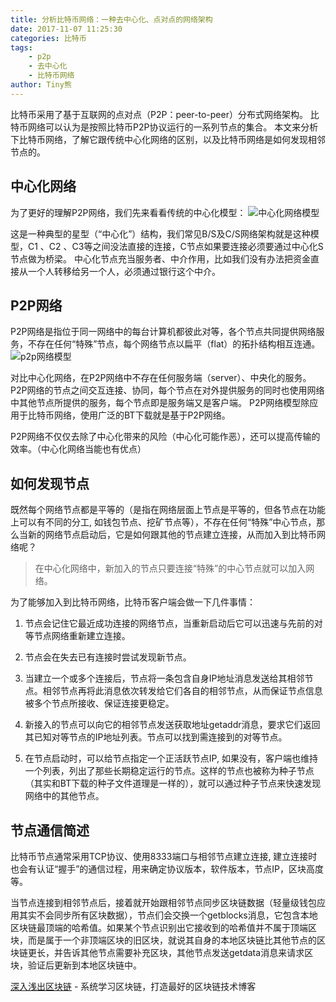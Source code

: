 ```yaml
---
title: 分析比特币网络：一种去中心化、点对点的网络架构
date: 2017-11-07 11:25:30
categories: 比特币
tags:
    - p2p
    - 去中心化
    - 比特币网络
author: Tiny熊
---
```


比特币采用了基于互联网的点对点（P2P：peer-to-peer）分布式网络架构。
比特币网络可以认为是按照比特币P2P协议运行的一系列节点的集合。
本文来分析下比特币网络，了解它跟传统中心化网络的区别，以及比特币网络是如何发现相邻节点的。

<!-- more -->

## 中心化网络
为了更好的理解P2P网络，我们先来看看传统的中心化模型：
![中心化网络模型](/images/cs_network.jpeg)

这是一种典型的星型（“中心化”）结构，我们常见B/S及C/S网络架构就是这种模型，C1 、C2 、C3等之间没法直接的连接，C节点如果要连接必须要通过中心化S节点做为桥梁。
中心化节点充当服务者、中介作用，比如我们没有办法把资金直接从一个人转移给另一个人，必须通过银行这个中介。


## P2P网络

P2P网络是指位于同一网络中的每台计算机都彼此对等，各个节点共同提供网络服务，不存在任何“特殊”节点，每个网络节点以扁平（flat）的拓扑结构相互连通。
![p2p网络模型](/images/p2p_network.jpeg)

对比中心化网络，在P2P网络中不存在任何服务端（server）、中央化的服务。
P2P网络的节点之间交互连接、协同，每个节点在对外提供服务的同时也使用网络中其他节点所提供的服务，每个节点即是服务端又是客户端。
P2P网络模型除应用于比特币网络，使用广泛的BT下载就是基于P2P网络。

P2P网络不仅仅去除了中心化带来的风险（中心化可能作恶），还可以提高传输的效率。（中心化网络当能也有优点）


## 如何发现节点
既然每个网络节点都是平等的（是指在网络层面上节点是平等的，但各节点在功能上可以有不同的分工, 如钱包节点、挖矿节点等），不存在任何“特殊”中心节点，那么当新的网络节点启动后，它是如何跟其他的节点建立连接，从而加入到比特币网络呢？
> 在中心化网络中，新加入的节点只要连接“特殊”的中心节点就可以加入网络。

为了能够加入到比特币网络，比特币客户端会做一下几件事情：
1. 节点会记住它最近成功连接的网络节点，当重新启动后它可以迅速与先前的对等节点网络重新建立连接。

2. 节点会在失去已有连接时尝试发现新节点。

3. 当建立一个或多个连接后，节点将一条包含自身IP地址消息发送给其相邻节点。相邻节点再将此消息依次转发给它们各自的相邻节点，从而保证节点信息被多个节点所接收、保证连接更稳定。

4. 新接入的节点可以向它的相邻节点发送获取地址getaddr消息，要求它们返回其已知对等节点的IP地址列表。节点可以找到需连接到的对等节点。

5. 在节点启动时，可以给节点指定一个正活跃节点IP, 如果没有，客户端也维持一个列表，列出了那些长期稳定运行的节点。这样的节点也被称为种子节点（其实和BT下载的种子文件道理是一样的），就可以通过种子节点来快速发现网络中的其他节点。

## 节点通信简述

比特币节点通常采用TCP协议、使用8333端口与相邻节点建立连接, 建立连接时也会有认证“握手”的通信过程，用来确定协议版本，软件版本，节点IP，区块高度等。

当节点连接到相邻节点后，接着就开始跟相邻节点同步区块链数据（轻量级钱包应用其实不会同步所有区块数据），节点们会交换一个getblocks消息，它包含本地区块链最顶端的哈希值。如果某个节点识别出它接收到的哈希值并不属于顶端区块，而是属于一个非顶端区块的旧区块，就说其自身的本地区块链比其他节点的区块链更长，并告诉其他节点需要补充区块，其他节点发送getdata消息来请求区块，验证后更新到本地区块链中。



[深入浅出区块链](https://learnblockchain.cn/) - 系统学习区块链，打造最好的区块链技术博客




